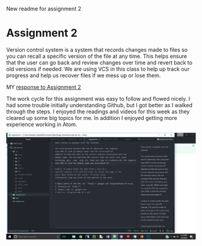 New readme for assignment 2
# Assignment 2

Version control system is a system that records changes made to files
so you can recall a specific version of the file at any time. This helps
ensure that the user can go back and review changes over time and revert back to old versions if needed. We are using VCS in this class to help up track our progress and help us recover files if we mess up or lose them.

MY [response to Assignment 2](./response,txt)

The work cycle for this assignment was easy to follow and flowed nicely. I had some trouble initially understanding Github, but I got better as I walked through the steps. I enjoyed the readings and videos for this week as they cleared up some big topics for me. In addition I enjoyed getting more experience working in Atom.

![Image of Assignment 2.](./images/screenshot2.png)
